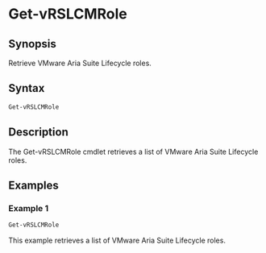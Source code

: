 # Get-vRSLCMRole

## Synopsis

Retrieve VMware Aria Suite Lifecycle roles.

## Syntax

``` PowerShell
Get-vRSLCMRole
```

## Description

The Get-vRSLCMRole cmdlet retrieves a list of VMware Aria Suite Lifecycle roles.

## Examples

### Example 1

``` PowerShell
Get-vRSLCMRole
```

This example retrieves a list of VMware Aria Suite Lifecycle roles.
